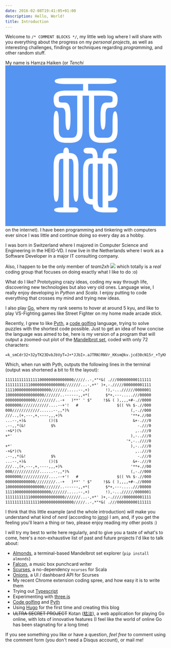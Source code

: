 ```yaml
---
date: 2016-02-08T19:41:05+01:00
description: Hello, World!
title: Introduction
---
```


Welcome to `/* COMMENT BLOCKS */`, my little web log where I will share with you everything about the progress on my *personal projects*, as well as interesting challenges, findings or techniques regarding *programming*, and other random stuff.

My name is Hamza Haiken (or *Tenchi* <img class="inline-image" src="/images/hanko.png" /> on the internet). I have been programming and tinkering with computers ever since I was little and continue doing so every day as a hobby.

I was born in Switzerland where I majored in Computer Science and Engineering in the HEIG-VD. I now live in the Netherlands where I work as a Software Developer in a major IT consulting company.

Also, I happen to be the only member of *team2xh* <img class="inline-image" src="http://team2xh.net/team2xh.png" /> which totally is a *real* coding group that focuses on doing exactly what I like to do :o)

What do I like? Prototyping crazy ideas, coding my way through life, discovering new technologies but also very old ones. Language wise, I really enjoy developing in *Python* and *Scala*. I enjoy putting to code everything that crosses my mind and trying new ideas.

I also play [Go](https://en.wikipedia.org/wiki/Go_%28game%29), where my rank seems to hover at around 5 kyu, and like to play VS-Fighting games like Street Fighter on my home made arcade stick.

Recently, I grew to like [Pyth](https://github.com/isaacg1/pyth), a [code golfing](codegolf.stackexchange.com) language, trying to solve puzzles with the shortest code possible. Just to get an idea of how concise the language was aimed to be, here is my version of a program that will output a zoomed-out plot of the [Mandelbrot set](https://en.wikipedia.org/wiki/Mandelbrot_set), coded with only 72 characters:

```
=k_smCdr32+32yTK23DvbJbVyT=J+*JJbI>.aJTRN)RNVr_KKsm@kv.jcd30cN15r_+TyKK
```

Which, when run with Pyth, outputs the following lines in the terminal (output was shortened a bit to fit the layout):

```
111111111111111000000000000000/////..-,*"*&( .///000000000111111
11111111111000000000000000///////...-,+*' )+,-./////000000001111
11110000000000000000///////.....--,+)       !),-...//////0000001
10000000000000000///////..------,,+*(       $*+,---.....///00000
0000000000000/////////..-+   )**' ' $"     !$& ( ),,,,+#-.//0000
0000000////////////....--+'!   #                 $(( %% $-.//000
000////////////......--,,*)%                           (,-.//000
///..,(+,---,+,----,,,+)%                              '**+.//00
...--,+)&          ()($                                 &+-.///0
.--,,*(&!           $%                                    -.///0
-+&*)(%                                                  ,..///0
+*'                                                    ),-..///0
                                                     '*,-..////0
+*'                                                    ),-..///0
-+&*)(%                                                  ,..///0
.--,,*(&!           $%                                    -.///0
...--,+)&          ()($                                 &+-.///0
///..,(+,---,+,----,,,+)%                              '**+.//00
000////////////......--,,*)%                           (,-.//000
0000000////////////....--+'!   #                 $(( %% $-.//000
0000000000000/////////..-+   )**' ' $"     !$& ( ),,,,+#-.//0000
10000000000000000///////..------,,+*(       $*+,---.....///00000
11110000000000000000///////.....--,+)       !),-...//////0000001
11111111111000000000000000///////...-,+*' )+,-./////000000001111
111111111111111000000000000000/////..-,*"*&( .///000000000111111
```

I think that this little example (and the whole introduction) will make you understand what kind of *nerd* (according to [jqno](http://www.jqno.nl/)) I am, and, if you get the feeling you'll learn a thing or two, please enjoy reading my other posts :)

I will try my best to write here regularly, and to give you a taste of what's to come, here's a non-exhaustive list of past and future projects I'd like to talk about:

- [Almonds](https://github.com/Tenchi2xh/Almonds), a terminal-based Mandelbrot set explorer (`pip install almonds`)
- [Falcon](https://github.com/Tenchi2xh/Falcon), a music box punchcard writer
- [Scurses](https://github.com/Tenchi2xh/Scurses#scurses), a no-dependency `ncurses` for Scala
- [Onions](https://github.com/Tenchi2xh/Scurses#onions), a UI / dashboard API for Scurses
- My recent Chrome extension coding spree, and how easy it is to write them
- Trying out [Typescript](http://www.typescriptlang.org/)
- Experimenting with [three.js](http://threejs.org/)
- [Code golfing](codegolf.stackexchange.com) and [Pyth](https://github.com/isaacg1/pyth)
- Using [Hugo](http://gohugo.io/) for the first time and creating this blog
- <s>ULTRA SECRET PROJECT</s> Kotan ([枯淡](http://jisho.org/word/枯淡)), a web application for playing Go online, with lots of innovative features (I feel like the world of online Go has been stagnating for a long time)

If you see something you like or have a question, *feel free* to comment using the comment form (you don't need a Disqus account), or mail me!